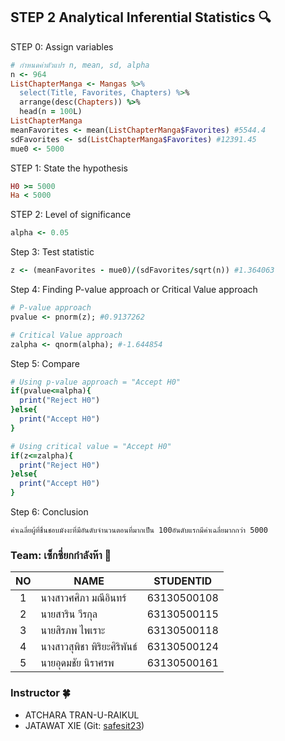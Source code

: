 ## STEP 2 Analytical Inferential Statistics 🔍

STEP 0: Assign variables
``` ruby
# กำหนดค่าตัวแปร n, mean, sd, alpha
n <- 964
ListChapterManga <- Mangas %>% 
  select(Title, Favorites, Chapters) %>% 
  arrange(desc(Chapters)) %>% 
  head(n = 100L)
ListChapterManga
meanFavorites <- mean(ListChapterManga$Favorites) #5544.4
sdFavorites <- sd(ListChapterManga$Favorites) #12391.45
mue0 <- 5000
```

STEP 1: State the hypothesis
``` ruby
H0 >= 5000
Ha < 5000
```

STEP 2: Level of significance
``` ruby
alpha <- 0.05
```

Step 3: Test statistic
``` ruby
z <- (meanFavorites - mue0)/(sdFavorites/sqrt(n)) #1.364063
```

Step 4: Finding P-value approach or Critical Value approach

``` ruby
# P-value approach
pvalue <- pnorm(z); #0.9137262

# Critical Value approach
zalpha <- qnorm(alpha); #-1.644854
```

Step 5: Compare
``` ruby
# Using p-value approach = "Accept H0"
if(pvalue<=alpha){
  print("Reject H0")
}else{
  print("Accept H0")
}

# Using critical value = "Accept H0"
if(z<=zalpha){
  print("Reject H0")
}else{
  print("Accept H0")
}
```

Step 6: Conclusion
```
ค่าเฉลี่ยผู้ที่ชื่นชอบมังงะที่มีอันดับจำนวนตอนที่มากเป็น 100อันดับแรกมีค่าเฉลี่ยมากกว่า 5000
```

### Team: เซ็กซี่ยกกำลังห๊า 🎒

| NO   | NAME                 | STUDENTID   |
| :--: | -------------------- | ----------- |
| 1    | นางสาวศศิภา มณีอินทร์    | 63130500108 |
| 2    | นายสาริน วีรกุล         | 63130500115 |
| 3    | นายสิรภพ ไพเราะ       | 63130500118 |
| 4    | นางสาวสุพิชา พิริยะศิริพันธ์ | 63130500124 |
| 5    | นายอุดมชัย นิราศรพ      | 63130500161 |

### Instructor 🍀

- ATCHARA TRAN-U-RAIKUL
- JATAWAT XIE (Git: [safesit23](https://github.com/safesit23))
